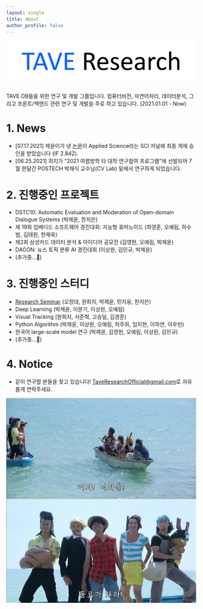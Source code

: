 ```yaml
---
layout: single
title: About
author_profile: false
---
```

![logo](./imgs/logo.png)

TAVE OB들을 위한 연구 및 개발 그룹입니다. 컴퓨터비전, 자연어처리, 데이터분석, 그리고 프론트/백엔드 관련 연구 및 개발을 주로 하고 있습니다. (2021.01.01 - Now)


# 1. News

- [07.17.2021] 제윤이가 낸 [논문](https://jeiyoon.github.io/data/vrb.pdf)이 Applied Science라는 SCI 저널에 최종 게재 승인을 받았습니다 (IF 2.842). 
- [06.25.2021] 희지가 "2021 여름방학 타 대학 연구참여 프로그램"에 선발되어 7월 한달간 POSTECH 박재식 교수님(CV Lab) 밑에서 연구하게 되었습니다.


# 2. 진행중인 프로젝트

- DSTC10: Automatic Evaluation and Moderation of Open-domain Dialogue Systems (박제윤, 한지은)
- 제 19회 임베디드 소프트웨어 경진대회: 지능형 휴머노이드 (최영훈, 오예림, 하수범, 김태원, 한재욱)
- 제2회 삼성카드 데이터 분석 & 아이디어 공모전 (김영현, 오예림, 박제윤)
- DACON: 뉴스 토픽 분류 AI 경진대회 (이상원, 김민규, 박제윤)
- (추가중...🚧)

# 3. 진행중인 스터디

- [Research Seminar](https://www.notion.so/Research-Seminar-c5cc5ea3cec34e1ea93dba80d6040dad) (오창대, 원희지, 박제윤, 민지웅, 한지은)
- Deep Learning (박제윤, 이문기, 이상원, 오예림)
- Visual Tracking (원희지, 서준혁, 고승일, 김경준)
- Python Algorithm (박제윤, 이상원, 오예림, 허주희, 임지현, 이하연, 이우빈)
- 한국어 large-scale model 연구 (박제윤, 김영현, 오예림, 이상원, 김민규)
- (추가중...🚧)

# 4. Notice

- 같이 연구할 분들을 찾고 있습니다! [TaveResearchOfficial@gmail.com](mailto:TaveResearchOfficial@gmail.com)로 자유롭게 연락주세요. 

![nakama](./imgs/nakama.png)

